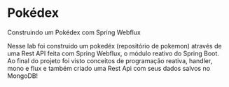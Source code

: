 # Pokédex
Construindo um Pokédex com Spring Webflux

Nesse lab foi construido um pokedéx (repositório de pokemon) através de uma Rest API feita com Spring Webflux, o módulo reativo do Spring Boot. Ao final do projeto foi visto conceitos de programação reativa, handler, mono e flux e também criado uma Rest Api com seus dados salvos no MongoDB!
